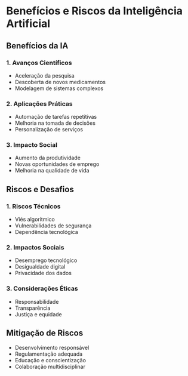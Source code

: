 # Benefícios e Riscos da Inteligência Artificial

## Benefícios da IA

### 1. Avanços Científicos
- Aceleração da pesquisa
- Descoberta de novos medicamentos
- Modelagem de sistemas complexos

### 2. Aplicações Práticas
- Automação de tarefas repetitivas
- Melhoria na tomada de decisões
- Personalização de serviços

### 3. Impacto Social
- Aumento da produtividade
- Novas oportunidades de emprego
- Melhoria na qualidade de vida

## Riscos e Desafios

### 1. Riscos Técnicos
- Viés algorítmico
- Vulnerabilidades de segurança
- Dependência tecnológica

### 2. Impactos Sociais
- Desemprego tecnológico
- Desigualdade digital
- Privacidade dos dados

### 3. Considerações Éticas
- Responsabilidade
- Transparência
- Justiça e equidade

## Mitigação de Riscos

- Desenvolvimento responsável
- Regulamentação adequada
- Educação e conscientização
- Colaboração multidisciplinar 